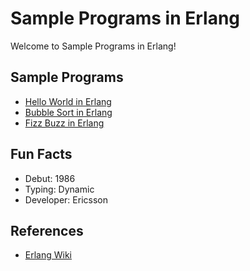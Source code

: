 # Sample Programs in Erlang

Welcome to Sample Programs in Erlang!

## Sample Programs

- [Hello World in Erlang](https://github.com/TheRenegadeCoder/sample-programs/issues/321)
- [Bubble Sort in Erlang](https://github.com/TheRenegadeCoder/sample-programs/issues/1140)
- [Fizz Buzz in Erlang](https://github.com/TheRenegadeCoder/sample-programs/issues/1166)

## Fun Facts

- Debut: 1986
- Typing: Dynamic
- Developer: Ericsson

## References

- [Erlang Wiki](https://en.wikipedia.org/wiki/Erlang_(programming_language))
